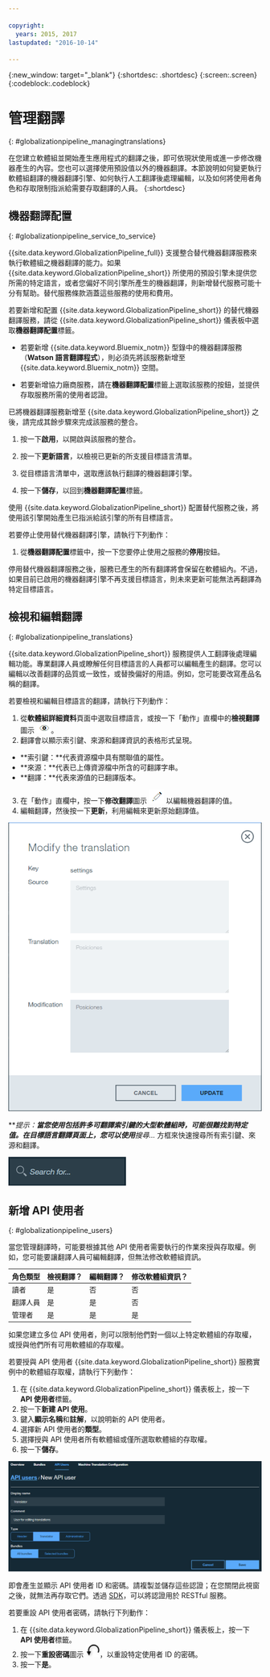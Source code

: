 ```yaml
---

copyright:
  years: 2015, 2017
lastupdated: "2016-10-14"

---
```


{:new_window: target="_blank"}
{:shortdesc: .shortdesc}
{:screen:.screen}
{:codeblock:.codeblock}

# 管理翻譯
{: #globalizationpipeline_managingtranslations}


在您建立軟體組並開始產生應用程式的翻譯之後，即可依現狀使用或進一步修改機器產生的內容。您也可以選擇使用預設值以外的機器翻譯。本節說明如何變更執行軟體組翻譯的機器翻譯引擎、如何執行人工翻譯後處理編輯，以及如何將使用者角色和存取限制指派給需要存取翻譯的人員。
{:shortdesc}

## 機器翻譯配置
{: #globalizationpipeline_service_to_service}

{{site.data.keyword.GlobalizationPipeline_full}} 支援整合替代機器翻譯服務來執行軟體組之機器翻譯的能力。如果 {{site.data.keyword.GlobalizationPipeline_short}} 所使用的預設引擎未提供您所需的特定語言，或者您偏好不同引擎所產生的機器翻譯，則新增替代服務可能十分有幫助。替代服務條款涵蓋這些服務的使用和費用。

若要新增和配置 {{site.data.keyword.GlobalizationPipeline_short}} 的替代機器翻譯服務，請從 {{site.data.keyword.GlobalizationPipeline_short}} 儀表板中選取**機器翻譯配置**標籤。

* 若要新增 {{site.data.keyword.Bluemix_notm}} 型錄中的機器翻譯服務（**Watson 語言翻譯程式**），則必須先將該服務新增至 {{site.data.keyword.Bluemix_notm}} 空間。

* 若要新增協力廠商服務，請在**機器翻譯配置**標籤上選取該服務的按鈕，並提供存取服務所需的使用者認證。

已將機器翻譯服務新增至 {{site.data.keyword.GlobalizationPipeline_short}} 之後，請完成其餘步驟來完成該服務的整合。

1. 按一下**啟用**，以開啟與該服務的整合。

2. 按一下**更新語言**，以檢視已更新的所支援目標語言清單。

3. 從目標語言清單中，選取應該執行翻譯的機器翻譯引擎。

4. 按一下**儲存**，以回到**機器翻譯配置**標籤。

使用 {{site.data.keyword.GlobalizationPipeline_short}} 配置替代服務之後，將使用該引擎開始產生已指派給該引擎的所有目標語言。 

若要停止使用替代機器翻譯引擎，請執行下列動作：

1. 從**機器翻譯配置**標籤中，按一下您要停止使用之服務的**停用**按鈕。

停用替代機器翻譯服務之後，服務已產生的所有翻譯將會保留在軟體組內。不過，如果目前已啟用的機器翻譯引擎不再支援目標語言，則未來更新可能無法再翻譯為特定目標語言。

<!-- Review comment: When you disable an engine, do you need to go back and reconfigure the languages?? Does it go back to the default engine? What happens? -->

## 檢視和編輯翻譯
{: #globalizationpipeline_translations}

{{site.data.keyword.GlobalizationPipeline_short}} 服務提供人工翻譯後處理編輯功能。專業翻譯人員或瞭解任何目標語言的人員都可以編輯產生的翻譯。您可以編輯以改善翻譯的品質或一致性，或替換偏好的用語。例如，您可能要改寫產品名稱的翻譯。

若要檢視和編輯目標語言的翻譯，請執行下列動作：

1. 從**軟體組詳細資料**頁面中選取目標語言，或按一下「動作」直欄中的**檢視翻譯**圖示 ![選取「檢視翻譯」圖示以檢視目標語言的翻譯](images/viewProjectDetailIcon.png)。
2. 翻譯會以顯示索引鍵、來源和翻譯資訊的表格形式呈現。
 * **索引鍵：**代表資源檔中具有關聯值的屬性。
 * **來源：**代表已上傳資源檔中所含的可翻譯字串。
 * **翻譯：**代表來源值的已翻譯版本。
3. 在「動作」直欄中，按一下**修改翻譯**圖示 ![選取「修改翻譯」圖示以編輯特定鍵值組的翻譯。](images/editIcon.png) 以編輯機器翻譯的值。
4. 編輯翻譯，然後按一下**更新**，利用編輯來更新原始翻譯值。

![修改翻譯對話框視窗提供一種編輯翻譯的簡單方法。](images/editTranslation.png) 

***提示：***當您使用包括許多可翻譯索引鍵的大型軟體組時，可能很難找到特定值。在目標語言翻譯頁面上，您可以使用**搜尋...** 方框來快速搜尋所有索引鍵、來源和翻譯。

![使用目標語言翻譯頁面上所提供的搜尋方框，來搜尋目標語言內的索引鍵、來源、翻譯或上述三個項目。](images/search.png) 


## 新增 API 使用者
{: #globalizationpipeline_users}

當您管理翻譯時，可能要根據其他 API 使用者需要執行的作業來授與存取權。例如，您可能要讓翻譯人員可編輯翻譯，但無法修改軟體組資訊。

| 角色類型 | 檢視翻譯？ | 編輯翻譯？ | 修改軟體組資訊？ |
|-----------|--------------------|--------------------|----------------------------|
| 讀者 | 是 | 否 | 否 |
| 翻譯人員 | 是 | 是 | 否 |
| 管理者 | 是 | 是 | 是 |

如果您建立多位 API 使用者，則可以限制他們對一個以上特定軟體組的存取權，或授與他們所有可用軟體組的存取權。

若要授與 API 使用者 {{site.data.keyword.GlobalizationPipeline_short}} 服務實例中的軟體組存取權，請執行下列動作：

1. 在 {{site.data.keyword.GlobalizationPipeline_short}} 儀表板上，按一下 **API 使用者**標籤。
2. 按一下**新建 API 使用**。
3. 鍵入**顯示名稱**和**註解**，以說明新的 API 使用者。
4. 選擇新 API 使用者的**類型**。
5. 選擇授與 API 使用者所有軟體組或僅所選取軟體組的存取權。
6. 按一下**儲存**。

![完成討論區，以建立新的 API 使用者。](images/newUser.png)

即會產生並顯示 API 使用者 ID 和密碼。請複製並儲存這些認證；在您關閉此視窗之後，就無法再存取它們。透過 [SDK](https://github.com/IBM-Bluemix/gp-common)，可以將認證用於 RESTful 服務。 

若要重設 API 使用者密碼，請執行下列動作：

1. 在 {{site.data.keyword.GlobalizationPipeline_short}} 儀表板上，按一下 **API 使用者**標籤。
2. 按一下**重設密碼**圖示 ![選取此圖示以重設 API 使用者密碼](images/resetPW.png)，以重設特定使用者 ID 的密碼。 
3. 按一下**是**。 
